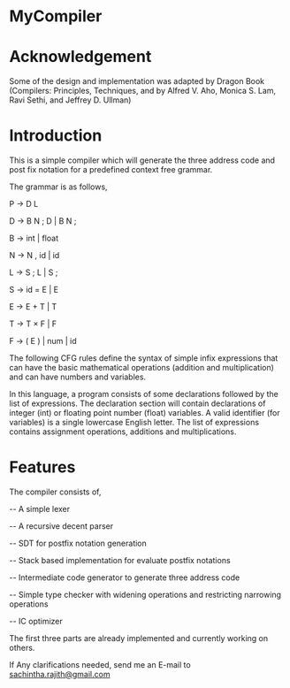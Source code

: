 MyCompiler
==========

Acknowledgement
===============

Some of the design and implementation was adapted by Dragon Book (Compilers: Principles, Techniques, and by Alfred V. Aho, Monica S. Lam, Ravi Sethi, and Jeffrey D. Ullman)

Introduction
============

This is a simple compiler which will generate the three address code and post fix notation for a predefined context 
free grammar. 

The grammar is as follows,

  P → D L
  
  D → B N ; D | B N ;
  
  B → int | float
  
  N → N , id | id
  
  L → S ; L | S ;
  
  S → id = E | E
  
  E → E + T | T
  
  T → T × F | F
  
  F → ( E ) | num | id
  
  
The following CFG rules define the syntax of simple infix expressions that can have the basic mathematical operations 
(addition and multiplication) and can have numbers and variables.

In this language, a program consists of some declarations followed by the list of expressions. The declaration section 
will contain declarations of integer (int) or floating point number (float) variables. A valid identifier (for variables)
is a single lowercase English letter. The list of expressions contains assignment operations, additions and 
multiplications.


Features
========

The compiler consists of,

-- A simple lexer

-- A recursive decent parser

-- SDT for postfix notation generation

-- Stack based implementation for evaluate postfix notations

-- Intermediate code generator to generate three address code

-- Simple type checker with widening operations and restricting narrowing operations

-- IC optimizer


The first three parts are already implemented and currently working on others.

If Any clarifications needed, send me an E-mail to sachintha.rajith@gmail.com
